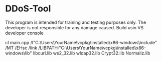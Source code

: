 # DDoS-Tool
This program is intended for training and testing purposes only. The developer is not responsible for any damage caused.
Build usin VS developer console

cl main.cpp /I"C:\Users\YourName\vcpkg\installed\x86-windows\include" /MT /EHsc /link /LIBPATH:"C:\Users\YourName\vcpkg\installed\x86-windows\lib" libcurl.lib ws2_32.lib wldap32.lib Crypt32.lib Normaliz.lib
